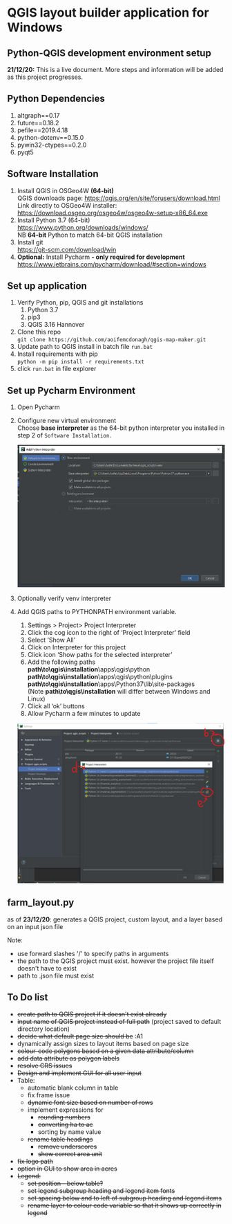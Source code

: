 # QGIS layout builder application for Windows

## Python-QGIS development environment setup

**21/12/20:** This is a live document. More steps and information will be added as this project progresses.

## Python Dependencies
1. altgraph==0.17
1. future==0.18.2
1. pefile==2019.4.18
1. python-dotenv==0.15.0
1. pywin32-ctypes==0.2.0
1. pyqt5

## Software Installation
1. Install QGIS in OSGeo4W **(64-bit)**  
    QGIS downloads page: https://qgis.org/en/site/forusers/download.html  
    Link directly to OSGeo4W installer: https://download.osgeo.org/osgeo4w/osgeo4w-setup-x86_64.exe 
1. Install Python 3.7 (64-bit)  
    https://www.python.org/downloads/windows/  
    NB **64-bit** Python to match 64-bit QGIS installation  
1. Install git  
      https://git-scm.com/download/win
1. **Optional:** Install Pycharm **- only required for development**  
    https://www.jetbrains.com/pycharm/download/#section=windows 
    
## Set up application
1. Verify Python, pip, QGIS and git installations
    1. Python 3.7
    1. pip3
    1. QGIS 3.16 Hannover
1. Clone this repo  
    `git clone https://github.com/aoifemcdonagh/qgis-map-maker.git`
1. Update path to QGIS install in batch file `run.bat`  
1. Install requirements with pip  
    `python -m pip install -r requirements.txt`  
1. click `run.bat` in file explorer

## Set up Pycharm Environment
1. Open Pycharm
1. Configure new virtual environment  
    Choose **base interpreter** as the 64-bit python interpreter you installed in step 2 of `Software Installation`.

    ![interpreter setup](images/venv_setup.png)

1. Optionally verify venv interpreter
1. Add QGIS paths to PYTHONPATH environment variable. 
    1. Settings > Project> Project Interpreter
    1. Click the cog icon to the right of ‘Project Interpreter’ field
    1. Select ‘Show All’
    1. Click on Interpreter for this project
    1. Click icon ‘Show paths for the selected interpreter’
    1. Add the following paths  
        **path\to\qgis\installation**\apps\qgis\python  
        **path\to\qgis\installation**\apps\qgis\python\plugins  
        **path\to\qgis\installation**\apps\Python37\lib\site-packages  
        (Note **path\to\qgis\installation** will differ between Windows and Linux)
    1. Click all ‘ok’ buttons
    1. Allow Pycharm a few minutes to update 


   ![qgis path setup](images/pycharm_qgis_paths.png)


## farm_layout.py
as of **23/12/20**: generates a QGIS project, custom layout, and a layer based on an input json file

Note:
* use forward slashes '/' to specify paths in arguments
* the path to the QGIS project must exist. however the project file itself doesn't have to exist
* path to .json file must exist


## To Do list
* ~~create path to QGIS project if it doesn't exist already~~
* ~~input name of QGIS project instead of full path~~ (project saved to default directory location)
* ~~decide what default page size should be~~ :A1
* dynamically assign sizes to layout items based on page size
* ~~colour-code polygons based on a given data attribute/column~~
* ~~add data attribute as polygon labels~~
* ~~resolve CRS issues~~
* ~~Design and implement GUI for all user input~~
* Table:
    * automatic blank column in table
    * fix frame issue
    * ~~dynamic font size based on number of rows~~
    * implement expressions for
        * ~~rounding numbers~~
        * ~~converting ha to ac~~
        * sorting by name value
    * ~~rename table headings~~
        * ~~remove underscores~~
        * ~~show correct area unit~~
* ~~fix logo path~~
* ~~option in GUI to show area in acres~~
* ~~Legend:~~
    * ~~set position - below table?~~
    * ~~set legend subgroup heading and legend item fonts~~
    * ~~set spacing below and to left of subgroup heading and legend items~~
    * ~~rename layer to colour code variable so that it shows up correctly in legend~~
